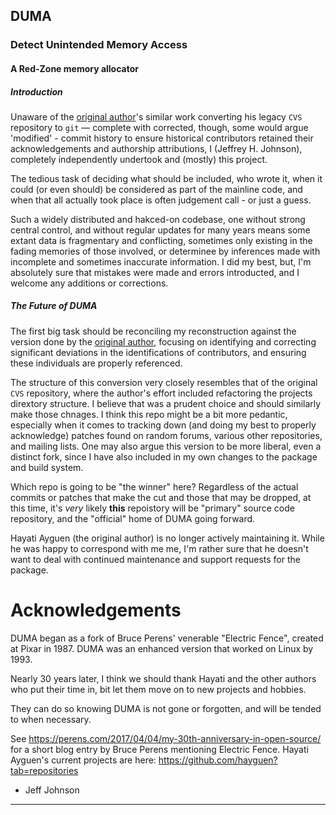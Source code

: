 ## DUMA
### Detect Unintended Memory Access
#### A Red-Zone memory allocator

##### Introduction

Unaware of the [original author](https://github.com/hayguen/duma)'s similar work converting
his legacy `CVS` repository to `git` — complete with corrected, though, some
would argue 'modified' - commit history to ensure historical contributors
retained their acknowledgements and authorship attributions, I (Jeffrey H.
Johnson), completely independently undertook and (mostly) this project.

The tedious task of deciding what should be included, who wrote it, when
it could (or even should) be considered as part of the mainline code, and
when that all actually took place is often judgement call - or just a guess.

Such a widely distributed and hakced-on codebase, one without strong central
control, and without regular updates for many years means some extant data is
fragmentary and conflicting, sometimes only existing in the fading memories of
those involved, or determinee by inferences made with incomplete and sometimes
inaccurate information. I did my best, but, I'm absolutely sure that mistakes
were made and errors introducted, and I welcome any additions or corrections.

##### The Future of DUMA

The first big task should be reconciling my reconstruction against the version
done by the [original author](https://github.com/hayguen/duma), focusing on 
identifying and correcting significant deviations in the identifications of
contributors, and ensuring these individuals are properly referenced.

The structure of this conversion very closely resembles that of the original
`CVS` repository, where the author's effort included refactoring the projects
dirextory structure. I believe that was a prudent choice and should similarly
make those chnages. I think this repo might be a bit more pedantic, especially
when it comes to tracking down (and doing my best to properly acknowledge)
patches found on random forums, various other repositories, and mailing lists.
One may also argue this version to be more liberal, even a distinct fork,
since I have also included in my own changes to the package and build system.

Which repo is going to be "the winner" here? Regardless of the actual commits
or patches that make the cut and those that may be dropped, at this time, it's
*very* likely **this** repoistory will be "primary" source code repository,
and the "official" home of DUMA going forward.

Hayati Ayguen (the original author) is no longer actively maintaining it.
While he was happy to correspond with me me, I'm rather sure that he doesn't
want to deal with continued maintenance and support requests for the package.

# Acknowledgements

DUMA began as a fork of Bruce Perens' venerable "Electric Fence", created at
Pixar in 1987. DUMA was an enhanced version that worked on Linux by 1993.

Nearly 30 years later, I think we should thank Hayati and the other authors
who put their time in, bit let them move on to new projects and hobbies.

They can do so knowing DUMA is not gone or forgotten, and will be tended to
when necessary.

See https://perens.com/2017/04/04/my-30th-anniversary-in-open-source/ for a
short blog entry by Bruce Perens mentioning Electric Fence. Hayati Ayguen's
current projects are here: https://github.com/hayguen?tab=repositories

 - Jeff Johnson

--------------------
